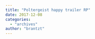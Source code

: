 ```yaml
---
title: "Poltergeist happy trailer RP"
date: 2017-12-08
categories: 
  - "archives"
author: "brantzt"
---
```



